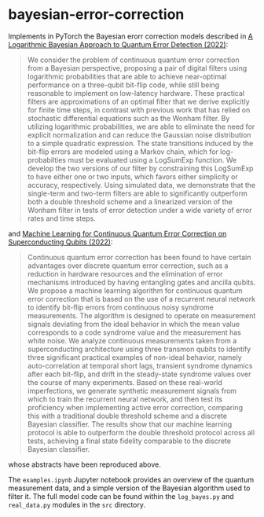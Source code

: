 # bayesian-error-correction
Implements in PyTorch the Bayesian erorr correction models described in [A Logarithmic Bayesian Approach to Quantum Error Detection (2022)](https://arxiv.org/abs/2110.10732):
> We consider the problem of continuous quantum error correction from a Bayesian perspective, proposing a pair of digital filters using logarithmic probabilities that are able to achieve near-optimal performance on a three-qubit bit-flip code, while still being reasonable to implement on low-latency hardware. These practical filters are approximations of an optimal filter that we derive explicitly for finite time steps, in contrast with previous work that has relied on stochastic differential equations such as the Wonham filter. By utilizing logarithmic probabilities, we are able to eliminate the need for explicit normalization and can reduce the Gaussian noise distribution to a simple quadratic expression. The state transitions induced by the bit-flip errors are modeled using a Markov chain, which for log-probabilties must be evaluated using a LogSumExp function. We develop the two versions of our filter by constraining this LogSumExp to have either one or two inputs, which favors either simplicity or accuracy, respectively. Using simulated data, we demonstrate that the single-term and two-term filters are able to significantly outperform both a double threshold scheme and a linearized version of the Wonham filter in tests of error detection under a wide variety of error rates and time steps.

and [Machine Learning for Continuous Quantum Error Correction on Superconducting Qubits (2022)](https://arxiv.org/abs/2110.10378):

> Continuous quantum error correction has been found to have certain advantages over discrete quantum error correction, such as a reduction in hardware resources and the elimination of error mechanisms introduced by having entangling gates and ancilla qubits. We propose a machine learning algorithm for continuous quantum error correction that is based on the use of a recurrent neural network to identify bit-flip errors from continuous noisy syndrome measurements. The algorithm is designed to operate on measurement signals deviating from the ideal behavior in which the mean value corresponds to a code syndrome value and the measurement has white noise. We analyze continuous measurements taken from a superconducting architecture using three transmon qubits to identify three significant practical examples of non-ideal behavior, namely auto-correlation at temporal short lags, transient syndrome dynamics after each bit-flip, and drift in the steady-state syndrome values over the course of many experiments. Based on these real-world imperfections, we generate synthetic measurement signals from which to train the recurrent neural network, and then test its proficiency when implementing active error correction, comparing this with a traditional double threshold scheme and a discrete Bayesian classifier. The results show that our machine learning protocol is able to outperform the double threshold protocol across all tests, achieving a final state fidelity comparable to the discrete Bayesian classifier.

whose abstracts have been reproduced above.

The `examples.ipynb` Jupyter notebook provides an overview of the quantum measurement data, and a simple version of the Bayesian algorithm used to filter it. The full model code can be found within the `log_bayes.py` and `real_data.py` modules in the `src` directory. 
